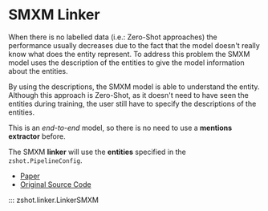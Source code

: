 # SMXM Linker
When there is no labelled data (i.e.: Zero-Shot approaches) the performance usually decreases due to the fact that the model doesn't really know what does the entity represent. To address this problem the SMXM model uses the description of the entities to give the model information about the entities.

By using the descriptions, the SMXM model is able to understand the entity. Although this approach is Zero-Shot, as it doesn't need to have seen the entities during training, the user still have to specify the descriptions of the entities.

This is an *end-to-end* model, so there is no need to use a **mentions extractor** before.

The SMXM **linker** will use the **entities** specified in the `zshot.PipelineConfig`.

- [Paper](https://aclanthology.org/2021.acl-long.120/)
- [Original Source Code](https://github.com/Raldir/Zero-shot-NERC)

::: zshot.linker.LinkerSMXM